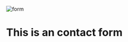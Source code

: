 ![form](https://github.com/Baburam99/contactForm/assets/139737597/15bd1c98-e057-49a0-8037-292b4bcd155b)
<h1>This is an contact form</h1>
